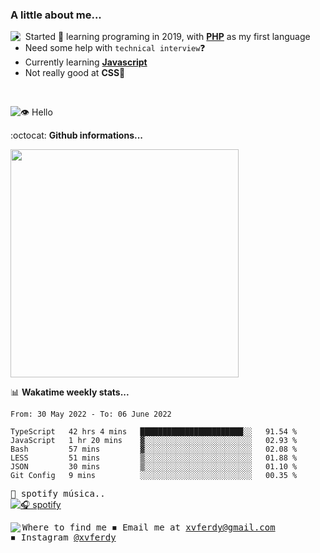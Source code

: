 ### A little about me...
<img src="https://cdn.betterttv.net/emote/584d92a1f52be01a7ee606a9/3x" align="left"/>

- Started 🎉 learning programing in 2019, with [**PHP**](https://www.php.net/) as my first language
- Need some help with `technical interview`❓
- Currently learning [**Javascript**](https://www.javascript.com/)
- Not really good at **CSS**💢
<br>

![👁️ Hello](https://visitor-badge.glitch.me/badge?page_id=xvferdy.xvferdy&left_color=DimGray&right_color=CornflowerBlue&left_text=Profile%20visit)

:octocat: **Github informations...**

<!--![Top Langs](https://github-readme-stats.vercel.app/api/top-langs/?username=xvferdy&layout=compact)-->
<img src="https://github-readme-stats.vercel.app/api/top-langs/?username=xvferdy&layout=compact" width="365px"/>

📊 **Wakatime weekly stats...**

<!--START_SECTION:waka-->

```text
From: 30 May 2022 - To: 06 June 2022

TypeScript   42 hrs 4 mins   ███████████████████████░░   91.54 %
JavaScript   1 hr 20 mins    ▓░░░░░░░░░░░░░░░░░░░░░░░░   02.93 %
Bash         57 mins         ▓░░░░░░░░░░░░░░░░░░░░░░░░   02.08 %
LESS         51 mins         ▒░░░░░░░░░░░░░░░░░░░░░░░░   01.88 %
JSON         30 mins         ▒░░░░░░░░░░░░░░░░░░░░░░░░   01.10 %
Git Config   9 mins          ░░░░░░░░░░░░░░░░░░░░░░░░░   00.35 %
```

<!--END_SECTION:waka-->

<!-- https://www.spotify.com/us/account/apps/ -->
<kbd>🎵 spotify música..</kbd> <br>
[![🎧 spotify](https://spotify-github-profile.vercel.app/api/view?uid=xvferdy&cover_image=true&theme=novatorem&bar_color=0080ff)](https://spotify-github-profile.vercel.app/api/view?uid=xvferdy&redirect=true)

<kbd> Where to find me 
<kbd>
  <img src="https://cdn.betterttv.net/emote/5d7d8931d2458468c1f44dc2/1x" align="left">
◾ Email me at [xvferdy@gmail.com](mailto:xvferdy@gmail.com) <br>
◾ Instagram [@xvferdy](https://www.instagram.com/xvferdy/) <br>
</kbd> 
</kbd> 
